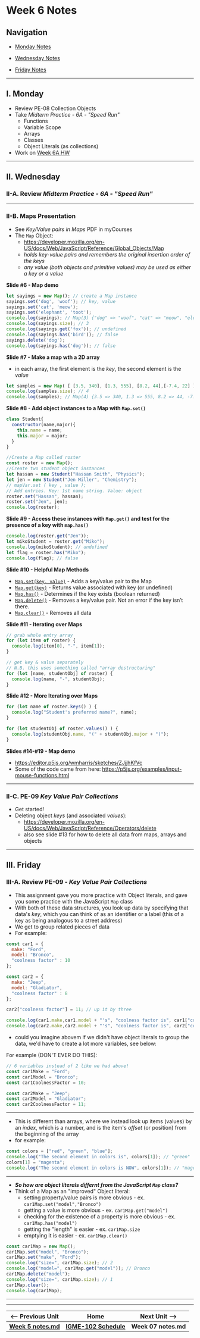 # Week 6 Notes

## Navigation

- [Monday Notes](#monday)

- [Wednesday Notes](#wednesday)

- [Friday Notes](#friday)


<hr>

<a id="monday" />

## I. Monday

- Review PE-08 Collection Objects
- Take *Midterm Practice - 6A - "Speed Run"*
  - Functions
  - Variable Scope
  - Arrays
  - Classes
  - Object Literals (as collections)
- Work on [Week 6A HW](https://github.com/tonethar/IGME-102-Fall-2022/blob/main/docs/6A-HW.md)

<hr>

<a id="wednesday" />

## II. Wednesday

### II-A. Review *Midterm Practice - 6A - "Speed Run"*

<hr>

### II-B. Maps Presentation
- See *Key/Value pairs in Maps* PDF in myCourses
- The `Map` Object:
  - https://developer.mozilla.org/en-US/docs/Web/JavaScript/Reference/Global_Objects/Map
  - *holds key-value pairs and remembers the original insertion order of the keys*
  - *any value (both objects and primitive values) may be used as either a key or a value*
 
**Slide #6 - Map demo**

```js
let sayings = new Map(); // create a Map instance
sayings.set('dog', 'woof'); // key, value 
sayings.set('cat', 'meow'); 
sayings.set('elephant', 'toot');
console.log(sayings); // Map(3) {"dog" => "woof", "cat" => "meow", "elephant" => "toot"}
console.log(sayings.size); // 3 
console.log(sayings.get('fox')); // undefined 
console.log(sayings.has('bird')); // false 
sayings.delete('dog');
console.log(sayings.has('dog')); // false
```


**Slide #7 - Make a map wth a 2D array**
- in each array, the first element is the *key*, the second element is the *value*

```js
let samples = new Map( [ [3.5, 340], [1.3, 555], [8.2, 44],[-7.4, 22] ] ); 
console.log(samples.size); // 4
console.log(samples); // Map(4) {3.5 => 340, 1.3 => 555, 8.2 => 44, -7.4 => 22}
```

**Slide #8 - Add object instances to a Map with `Map.set()`**

```js
class Student{
  constructor(name,major){
    this.name = name;
    this.major = major;
  }
}

//Create a Map called roster
const roster = new Map();
//Create two student object instances
let hassan = new Student("Hassan Smith", "Physics");
let jen = new Student("Jen Miller", "Chemistry");
// mapVar.set ( key , value );
// Add entries. Key: 1st name string. Value: object
roster.set("Hassan", hassan); 
roster.set("Jen", jen);
console.log(roster);
```

**Slide #9 - Access these instances with `Map.get()` and test for the presence of a key with `map.has()`**

```js
console.log(roster.get("Jen"));
let mikoStudent = roster.get("Miko");
console.log(mikoStudent); // undefined
let flag = roster.has("Miko");
console.log(flag); // false
```

**Slide #10 - Helpful Map Methods**
- [`Map.set(key, value)`](https://developer.mozilla.org/en-US/docs/Web/JavaScript/Reference/Global_Objects/Map/set) - Adds a key/value pair to the Map
- [`Map.get(key)`](https://developer.mozilla.org/en-US/docs/Web/JavaScript/Reference/Global_Objects/Map/get) - Returns value associated with key (or undefined)
- [`Map.has()`](https://developer.mozilla.org/en-US/docs/Web/JavaScript/Reference/Global_Objects/Map/has) - Determines if the key exists (boolean returned)
- [`Map.delete()`](https://developer.mozilla.org/en-US/docs/Web/JavaScript/Reference/Global_Objects/Map/delete) - Removes a key/value pair. Not an error if the key isn’t there.
- [`Map.clear()`](https://developer.mozilla.org/en-US/docs/Web/JavaScript/Reference/Global_Objects/Map/clear) - Removes all data


**Slide #11 - Iterating over Maps**

```js
// grab whole entry array 
for (let item of roster) { 
  console.log(item[0], "-", item[1]);
}

// get key & value separately
// N.B. this uses something called "array destructuring"
for (let [name, studentObj] of roster) { 
  console.log(name, "-", studentObj);
}
```

**Slide #12 - More Iterating over Maps**
```js
for (let name of roster.keys() ) { 
  console.log("Student's preferred name?", name);
}

for (let studentObj of roster.values() ) { 
  console.log(studentObj.name, "(" + studentObj.major + ")");
}
```

**Slides #14-#19 - Map demo**
- https://editor.p5js.org/wmharris/sketches/ZJjjhKfVc
- Some of the code came from here: https://p5js.org/examples/input-mouse-functions.html

<hr>

### II-C. PE-09 *Key Value Pair Collections*
- Get started!
- Deleting object *keys* (and associated *values*):
  - https://developer.mozilla.org/en-US/docs/Web/JavaScript/Reference/Operators/delete
  - also see slide #13 for how to delete all data from maps, arrays and objects


<hr>

<a id="friday" />

## III. Friday

### III-A. Review PE-09 - *Key Value Pair Collections*
- This assignment gave you more practice with Object literals, and gave you some practice with the JavaScript `Map` class
- With both of these data structures, you look up data by specifying that data's *key*, which you can think of as an identifier or a label (this of a key as being analogous to a street address)
- We get to group related pieces of data
- For example:

```js
const car1 = {
  make: "Ford",
  model: "Bronco",
  "coolness factor" : 10
};

const car2 = {
  make: "Jeep",
  model: "Gladiator",
  "coolness factor" : 8
};

car2["coolness factor"] = 11; // up it by three

console.log(car1.make,car1.model + "'s", "coolness factor is", car1["coolness factor"]); // Ford Bronco's coolness factor is 10
console.log(car2.make,car2.model + "'s", "coolness factor is", car2["coolness factor"]); // Jeep Gladiator's coolness factor is 11
```
- could you imagine abovem if we didn't have object literals to group the data, we'd have to create a lot more variables, see below:

 For example (DON'T EVER DO THIS):

```js
// 6 variables instead of 2 like we had above!
const car1Make = "Ford";
const car1Model = "Bronco";
const car1CoolnessFactor = 10;

const car2Make = "Jeep";
const car2Model = "Gladiator";
const car2CoolnessFactor = 11;
```

<hr>

- This is different than arrays, where we instead look up items (values) by an *index*, which is a number, and is the item's *offset* (or position) from the beginning of the array
- for example:

```js
const colors = ["red", "green", "blue"];
console.log("The second element in colors is", colors[1]); // "green"
colors[1] = "magenta";
console.log("The second element in colors is NOW", colors[1]); // "magenta"
```
<hr>

- ***So how are object literals differnt from the JavaScript `Map` class?***
- Think of a Map as an "improved" Object literal:
  - setting property/value pairs is more obvious - ex. `car1Map.set("model","Bronco")`
  - getting a value is more obvious - ex. `car1Map.get("model")`
  - checking for the existence of a property is more obvious - ex. `car1Map.has("model")`
  - getting the "length" is easier - ex. `car1Map.size`
  - emptying it is easier - ex. `car1Map.clear()`

```js
const car1Map = new Map();
car1Map.set("model", "Bronco");
car1Map.set("make", "Ford");
console.log("size=", car1Map.size); // 2
console.log("model=", car1Map.get("model")); // Bronco
car1Map.delete("model");
console.log("size=", car1Map.size); // 1
car1Map.clear();
console.log(car1Map);
```
<hr><hr>

| <-- Previous Unit | Home | Next Unit -->
| --- | --- | --- 
| [**Week 5 notes.md**](05.md)     |  [**IGME-102 Schedule**](../schedule.md) | **Week 07 notes.md**
